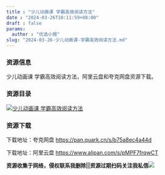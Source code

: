 ```yaml
---
title : "少儿动画课 学霸高效阅读方法"
date : "2024-03-26T10:11:59+08:00"
draft : false
params:
  author : "优选小报"
slug: "2024-03-26-少儿动画课-学霸高效阅读方法.md"
---
```


### 资源信息

少儿动画课 学霸高效阅读方法，阿里云盘和夸克网盘资源下载。

### 资源目录

[![少儿动画课
学霸高效阅读方法](//img7-1.zhekoulieshou.com/mmbiz_jpg/iaHBVewvSIbAOP5MwRmNQ8SEEaPPgBTocnVLqsgmwaQyfj1OibHU6vktAibZP6ZJpq4DpBblkFUhwzXUhhyiaia07aQ/0)](//img7-1.zhekoulieshou.com/mmbiz_jpg/iaHBVewvSIbAOP5MwRmNQ8SEEaPPgBTocnVLqsgmwaQyfj1OibHU6vktAibZP6ZJpq4DpBblkFUhwzXUhhyiaia07aQ/0)

### 资源下载

下载地址：夸克网盘 https://pan.quark.cn/s/b75a8ec4a44d

下载地址：阿里云盘 https://www.alipan.com/s/pMPF7frqwCT

**资源收集于网络，侵权联系我删除||资源过期扫码关注我私信**![](//img7-1.zhekoulieshou.com/mmbiz_jpg/iaHBVewvSIbAjcr9g6TlCXSfiaDqkbzuEzp207hVzPqT4YGQOAazQ1KNHCeACbia5Lzq4Ckwibe48iar1q7lgVP1o3w/640?wx_fmt=jpeg&from=appmsg)


